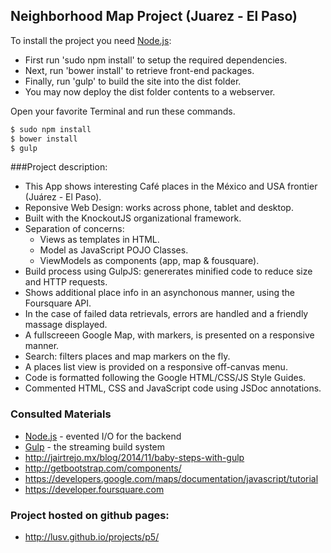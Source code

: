 ## Neighborhood Map Project (Juarez - El Paso)

To install the project you need [Node.js](http://nodejs.org):
- First run 'sudo npm install' to setup the required dependencies.
- Next, run 'bower install' to retrieve front-end packages.
- Finally, run 'gulp' to build the site into the dist folder.
- You may now deploy the dist folder contents to a webserver.

Open your favorite Terminal and run these commands.
```sh
$ sudo npm install
$ bower install
$ gulp
```

###Project description:

- This App shows interesting Café places in the México and USA frontier (Juárez - El Paso).
- Reponsive Web Design: works across phone, tablet and desktop.
- Built with the KnockoutJS organizational framework.
- Separation of concerns:
    * Views as templates in HTML.
    * Model as JavaScript POJO Classes.
    * ViewModels as components (app, map & fousquare).
- Build process using GulpJS: genererates minified code to reduce size and HTTP requests.
- Shows additional place info in an asynchonous manner, using the Foursquare API.
- In the case of failed data retrievals, errors are handled and a friendly massage displayed.
- A fullscreeen Google Map, with markers, is presented on a responsive manner.
- Search: filters places and map markers on the fly.
- A places list view is provided on a responsive off-canvas menu.
- Code is formatted following the Google HTML/CSS/JS Style Guides.
- Commented HTML, CSS and JavaScript code using JSDoc annotations.

### Consulted Materials

* [Node.js](http://nodejs.org) - evented I/O for the backend
* [Gulp](http://gulpjs.com/) - the streaming build system
* http://jairtrejo.mx/blog/2014/11/baby-steps-with-gulp
* http://getbootstrap.com/components/
* https://developers.google.com/maps/documentation/javascript/tutorial
* https://developer.foursquare.com

### Project hosted on github pages:
* http://lusv.github.io/projects/p5/
